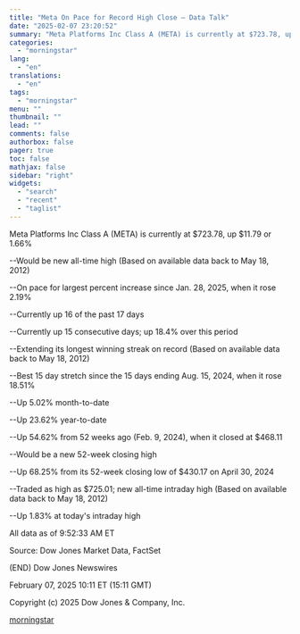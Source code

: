 ```yaml
---
title: "Meta On Pace for Record High Close — Data Talk"
date: "2025-02-07 23:20:52"
summary: "Meta Platforms Inc Class A (META) is currently at $723.78, up $11.79 or 1.66% --Would be new all-time high (Based on available data back to May 18, 2012) --On pace for largest percent increase since Jan. 28, 2025, when it rose 2.19% --Currently up 16 of the past 17 days..."
categories:
  - "morningstar"
lang:
  - "en"
translations:
  - "en"
tags:
  - "morningstar"
menu: ""
thumbnail: ""
lead: ""
comments: false
authorbox: false
pager: true
toc: false
mathjax: false
sidebar: "right"
widgets:
  - "search"
  - "recent"
  - "taglist"
---
```


Meta Platforms Inc Class A (META) is currently at $723.78, up $11.79 or 1.66%

--Would be new all-time high (Based on available data back to May 18, 2012)

--On pace for largest percent increase since Jan. 28, 2025, when it rose 2.19%

--Currently up 16 of the past 17 days

--Currently up 15 consecutive days; up 18.4% over this period

--Extending its longest winning streak on record (Based on available data back to May 18, 2012)

--Best 15 day stretch since the 15 days ending Aug. 15, 2024, when it rose 18.51%

--Up 5.02% month-to-date

--Up 23.62% year-to-date

--Up 54.62% from 52 weeks ago (Feb. 9, 2024), when it closed at $468.11

--Would be a new 52-week closing high

--Up 68.25% from its 52-week closing low of $430.17 on April 30, 2024

--Traded as high as $725.01; new all-time intraday high (Based on available data back to May 18, 2012)

--Up 1.83% at today's intraday high

All data as of 9:52:33 AM ET

Source: Dow Jones Market Data, FactSet

(END) Dow Jones Newswires

February 07, 2025 10:11 ET (15:11 GMT)

Copyright (c) 2025 Dow Jones & Company, Inc.

[morningstar](https://www.morningstar.com/news/dow-jones/202502077370/meta-on-pace-for-record-high-close-data-talk)
